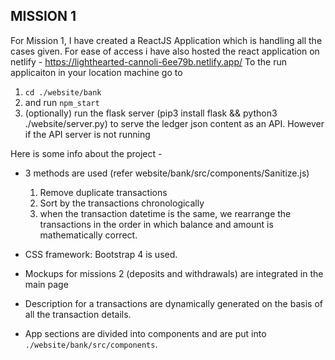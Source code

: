 ## MISSION 1

For Mission 1, I have created a ReactJS Application which is handling all the cases given.
For ease of access i have also hosted the react application on netlify - https://lighthearted-cannoli-6ee79b.netlify.app/
To the run applicaiton in your location machine go to 

1. `cd ./website/bank`
2. and run `npm_start`
3. (optionally) run the flask server (pip3 install flask && python3 ./website/server.py) to serve the ledger json content as an API. However if the API server is not running 

Here is some info about the project - 
- 3 methods are used (refer website/bank/src/components/Sanitize.js)
    1. Remove duplicate transactions 
    2. Sort by the transactions chronologically
    3. when the transaction datetime is the same, we rearrange the transactions in the order in which balance and amount is mathematically correct.

- CSS framework: Bootstrap 4 is used.
- Mockups for missions 2 (deposits and withdrawals) are integrated in the main page
- Description for a transactions are dynamically generated on the basis of all the transaction details. 
- App sections are divided into components and are put into `./website/bank/src/components`.

